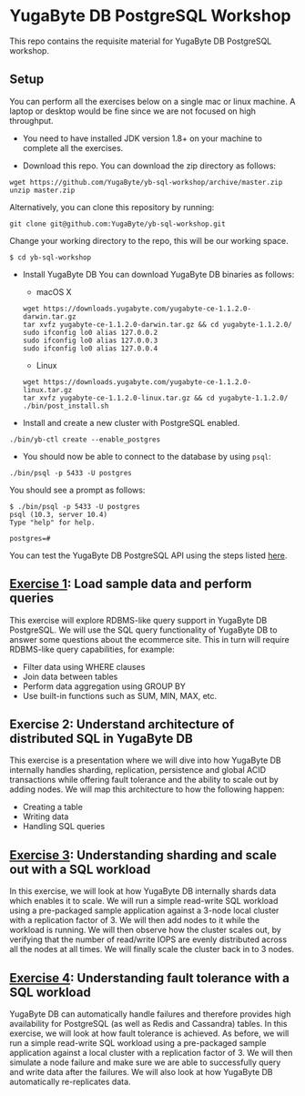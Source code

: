 # YugaByte DB PostgreSQL Workshop

This repo contains the requisite material for YugaByte DB PostgreSQL workshop.

## Setup

You can perform all the exercises below on a single mac or linux machine. A laptop or desktop would be fine since we are not focused on high throughput.

* You need to have installed JDK version 1.8+ on your machine to complete all the exercises.

* Download this repo. You can download the zip directory as follows:
```
wget https://github.com/YugaByte/yb-sql-workshop/archive/master.zip
unzip master.zip
```
Alternatively, you can clone this repository by running:
```
git clone git@github.com:YugaByte/yb-sql-workshop.git
```
Change your working directory to the repo, this will be our working space.
```
$ cd yb-sql-workshop
```

* Install YugaByte DB You can download YugaByte DB binaries as follows:

  * macOS X
  ```
  wget https://downloads.yugabyte.com/yugabyte-ce-1.1.2.0-darwin.tar.gz
  tar xvfz yugabyte-ce-1.1.2.0-darwin.tar.gz && cd yugabyte-1.1.2.0/
  sudo ifconfig lo0 alias 127.0.0.2
  sudo ifconfig lo0 alias 127.0.0.3
  sudo ifconfig lo0 alias 127.0.0.4
  ```

  * Linux
  ```
  wget https://downloads.yugabyte.com/yugabyte-ce-1.1.2.0-linux.tar.gz
  tar xvfz yugabyte-ce-1.1.2.0-linux.tar.gz && cd yugabyte-1.1.2.0/
  ./bin/post_install.sh
  ```

* Install and create a new cluster with PostgreSQL enabled.
```
./bin/yb-ctl create --enable_postgres
```

* You should now be able to connect to the database by using `psql`:
```
./bin/psql -p 5433 -U postgres
```

You should see a prompt as follows:
```
$ ./bin/psql -p 5433 -U postgres
psql (10.3, server 10.4)
Type "help" for help.

postgres=#
```

You can test the YugaByte DB PostgreSQL API using the steps listed [here](https://docs.yugabyte.com/latest/quick-start/test-postgresql/).

## [Exercise 1](query-using-bi-tools): Load sample data and perform queries

This exercise will explore RDBMS-like query support in YugaByte DB PostgreSQL. We will use the SQL query functionality of YugaByte DB to answer some questions about the ecommerce site. This in turn will require RDBMS-like query capabilities, for example:
* Filter data using WHERE clauses
* Join data between tables
* Perform data aggregation using GROUP BY
* Use built-in functions such as SUM, MIN, MAX, etc.

## Exercise 2: Understand architecture of distributed SQL in YugaByte DB

This exercise is a presentation where we will dive into how YugaByte DB internally handles sharding, replication, persistence and global ACID transactions while offering fault tolerance and the ability to scale out by adding nodes. We will map this architecture to how the following happen:
* Creating a table
* Writing data
* Handling SQL queries

## [Exercise 3](https://docs.yugabyte.com/latest/explore/postgresql/linear-scalability/): Understanding sharding and scale out with a SQL workload

In this exercise, we will look at how YugaByte DB internally shards data which enables it to scale. We will run a simple read-write SQL workload using a pre-packaged sample application against a 3-node local cluster with a replication factor of 3. We will then add nodes to it while the workload is running. We will then observe how the cluster scales out, by verifying that the number of read/write IOPS are evenly distributed across all the nodes at all times. We will finally scale the cluster back in to 3 nodes.


## [Exercise 4](https://docs.yugabyte.com/latest/explore/postgresql/fault-tolerance/): Understanding fault tolerance with a SQL workload

YugaByte DB can automatically handle failures and therefore provides high availability for PostgreSQL (as well as Redis and Cassandra) tables. In this exercise, we will look at how fault tolerance is achieved. As before, we will run a simple read-write SQL workload using a pre-packaged sample application against a local cluster with a replication factor of 3. We will then simulate a node failure and make sure we are able to successfully query and write data after the failures. We will also look at how YugaByte DB automatically re-replicates data.


